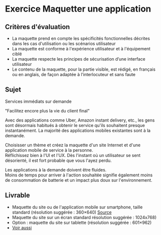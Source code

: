 # Exercice Maquetter une application

## Critères d'évaluation

- La maquette prend en compte les spécificités fonctionnelles décrites dans les cas d'utilisation ou les scénarios utilisateur
- La maquette est conforme à l'expérience utilisateur et à l'équipement ciblé
- La maquette respecte les principes de sécurisation d’une interface utilisateur
- Le contenu de la maquette, pour la partie visible, est rédigé, en français ou en anglais, de façon adaptée à l’interlocuteur et sans faute

## Sujet

Services immédiats sur demande

"Facilitez encore plus la vie du client final"

Avec des applications comme Uber, Amazon instant delivery, etc., les gens sont désormais habitués à obtenir le service qu'ils souhaitent presque instantanément. La majorité des applications mobiles existantes sont à la demande.

Choisisser un thème et créez la maquette d'un site Internet et d'une application mobile de service à la personne.  
Réflichissez bien à l'UI et l'UX. Dès l'instant où un utilisateur se sent désorienté, il est fort probable que vous l'ayez perdu.

Les applications à la demande doivent être fluides.  
Moins de temps pour arriver à l'action souhaitée signifie également moins de consommation de batterie et un impact plus doux sur l'environnement.

## Livrable

- Maquette du site ou de l'application mobile sur smartphone, taille standard (résolution suggérée : 360×640) [Source](https://worship.agency/mobile-screen-sizes-for-2021)
- Maquette du site sur un écran standard résolution suggérée : 1024x768)
- Option : maquette du site sur tablette (résolution suggérée : 601×962)
- [Voir aussi](https://www.hobo-web.co.uk/best-screen-size/)
